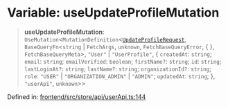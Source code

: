 # Variable: useUpdateProfileMutation

> **useUpdateProfileMutation**: `UseMutation`\<`MutationDefinition`\<[`UpdateProfileRequest`](../type-aliases/UpdateProfileRequest.md), `BaseQueryFn`\<`string` \| `FetchArgs`, `unknown`, `FetchBaseQueryError`, \{ \}, `FetchBaseQueryMeta`\>, `"User"` \| `"UserProfile"`, \{ `createdAt`: `string`; `email`: `string`; `emailVerified`: `boolean`; `firstName?`: `string`; `id`: `string`; `lastLoginAt?`: `string`; `lastName?`: `string`; `organizationId?`: `string`; `role`: `"USER"` \| `"ORGANIZATION_ADMIN"` \| `"ADMIN"`; `updatedAt`: `string`; \}, `"userApi"`, `unknown`\>\>

Defined in: [frontend/src/store/api/userApi.ts:144](https://github.com/lsendel/sass/blob/ca8b2b87627589617e0de57047e1f50d53e78078/frontend/src/store/api/userApi.ts#L144)
